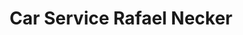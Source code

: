 ---
title: "Car Service Rafael Necker"
url: /deisslingen/car-service-rafael-necker/
shop: Autowerkstatt
---